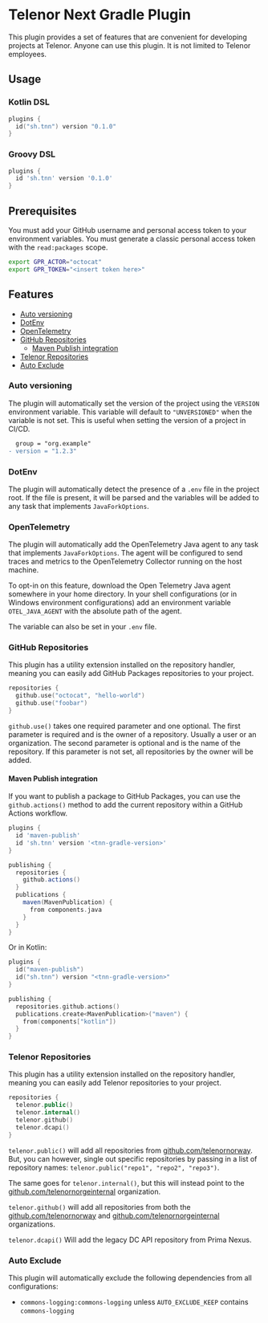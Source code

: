 # Telenor Next Gradle Plugin

This plugin provides a set of features that are convenient
for developing projects at Telenor. Anyone can use this
plugin. It is not limited to Telenor employees.

## Usage

### Kotlin DSL

<!-- @formatter:off -->
```kts
plugins {
  id("sh.tnn") version "0.1.0"
}
```
<!-- @formatter:on -->

### Groovy DSL

<!-- @formatter:off -->
```groovy
plugins {
  id 'sh.tnn' version '0.1.0'
}
```
<!-- @formatter:on -->

## Prerequisites

You must add your GitHub username and personal access token
to your environment variables. You must generate a classic
personal access token with the `read:packages` scope.

```bash
export GPR_ACTOR="octocat"
export GPR_TOKEN="<insert token here>"
```

## Features

- [Auto versioning](#auto-versioning)
- [DotEnv](#dotenv)
- [OpenTelemetry](#opentelemetry)
- [GitHub Repositories](#github-repositories)
  - [Maven Publish integration](#maven-publish-integration)
- [Telenor Repositories](#telenor-repositories)
- [Auto Exclude](#auto-exclude)

### Auto versioning

The plugin will automatically set the version of the project
using the `VERSION` environment variable. This variable will
default to `"UNVERSIONED"` when the variable is not set.
This is useful when setting the version of a project in
CI/CD.

```diff
  group = "org.example"
- version = "1.2.3"
```

### DotEnv

The plugin will automatically detect the presence of a
`.env` file in the project root. If the file is present, it
will be parsed and the variables will be added to any task
that implements `JavaForkOptions`.

### OpenTelemetry

The plugin will automatically add the OpenTelemetry Java
agent to any task that implements `JavaForkOptions`. The
agent will be configured to send traces and metrics to
the OpenTelemetry Collector running on the host machine.

To opt-in on this feature, download the Open Telemetry
Java agent somewhere in your home directory. In your
shell configurations (or in Windows environment
configurations) add an environment variable
`OTEL_JAVA_AGENT` with the absolute path of the agent.

The variable can also be set in your `.env` file.

### GitHub Repositories

This plugin has a utility extension installed on the
repository handler, meaning you can easily add GitHub
Packages repositories to your project.

<!-- @formatter:off -->
```kotlin
repositories {
  github.use("octocat", "hello-world")
  github.use("foobar")
}
```
<!-- @formatter:on -->

`github.use()` takes one required parameter and one
optional. The first parameter is required and is the owner
of a repository. Usually a user or an organization. The
second parameter is optional and is the name of the
repository. If this parameter is not set, all repositories
by the owner will be added.

#### Maven Publish integration

If you want to publish a package to GitHub Packages, you
can use the `github.actions()` method to add the current
repository within a GitHub Actions workflow.

<!-- @formatter:off -->
```groovy
plugins {
  id 'maven-publish'
  id 'sh.tnn' version '<tnn-gradle-version>'
}

publishing {
  repositories {
    github.actions()
  }
  publications {
    maven(MavenPublication) {
      from components.java
    }
  }
}
```

Or in Kotlin:

```kotlin
plugins {
  id("maven-publish")
  id("sh.tnn") version "<tnn-gradle-version>"
}

publishing {
  repositories.github.actions()
  publications.create<MavenPublication>("maven") {
    from(components["kotlin"])
  }
}
```

### Telenor Repositories

This plugin has a utility extension installed on the
repository handler, meaning you can easily add Telenor
repositories to your project.

<!-- @formatter:off -->
```kotlin
repositories {
  telenor.public()
  telenor.internal()
  telenor.github()
  telenor.dcapi()
}
```
<!-- @formatter:on -->

`telenor.public()` will add all repositories from
[github.com/telenornorway](https://github.com/telenornorway).
But, you can however, single out specific repositories by
passing in a list of repository
names: `telenor.public("repo1", "repo2", "repo3")`.

The same goes for `telenor.internal()`, but this will
instead point to
the [github.com/telenornorgeinternal](https://github.com/telenornorgeinternal)
organization.

`telenor.github()` will add all repositories from both the
[github.com/telenornorway](https://github.com/telenornorway)
and [github.com/telenornorgeinternal](https://github.com/telenornorgeinternal)
organizations.

`telenor.dcapi()` Will add the legacy DC API repository from
Prima Nexus.

### Auto Exclude

This plugin will automatically exclude the following
dependencies from all configurations:

- `commons-logging:commons-logging`
  unless `AUTO_EXCLUDE_KEEP` contains `commons-logging`
